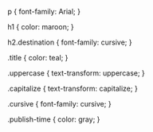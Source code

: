 p {
      font-family: Arial;
    }

h1 {
  color: maroon;
}

h2.destination {
  font-family: cursive;
}

.title {
  color: teal;
}

.uppercase {
  text-transform: uppercase;
}

.capitalize {
  text-transform: capitalize;
}

.cursive {
  font-family: cursive;
}

.publish-time {
  color: gray;
}
